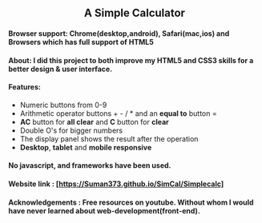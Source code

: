 

 <h2 align="center"> A Simple Calculator </h2>

#### Browser support: Chrome(desktop,android), Safari(mac,ios) and Browsers which has full support of HTML5


#### About: I did this project to both improve my HTML5 and CSS3 skills for a better design & user interface.

#### Features:

- Numeric buttons from 0-9
- Arithmetic operator buttons + - / * and an **equal to** button =
- **AC** button for **all clear** and **C** button for **clear**
- Double O's for bigger numbers
- The display panel shows the result after the operation
- **Desktop**, **tablet** and **mobile responsive**

#### No javascript, and frameworks have been used.

#### Website link : [https://Suman373.github.io/SimCal/Simplecalc]

#### Acknowledgements : Free resources on youtube. Without whom I would have never learned about web-development(front-end).
